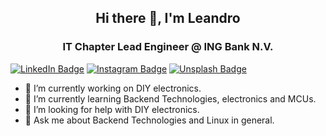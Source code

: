 <h2 align="center"> Hi there 👋, I'm Leandro</h2>
<h3 align="center">IT Chapter Lead Engineer @ ING Bank N.V.</h3>

[![LinkedIn Badge](https://img.shields.io/badge/LinkedIn-Profile-informational?style=for-the-badge&logo=linkedin&logoColor=white&color=0D76A8)](http://linkedin.com/in/lealoureiro/) 
[![Instagram Badge](https://img.shields.io/badge/Instagram-Profile-informational?style=for-the-badge&logo=instagram&logoColor=white&color=0D76A8)](https://www.instagram.com/loureiro.l/)
[![Unsplash Badge](https://img.shields.io/badge/Unsplash-Profile-informational?style=for-the-badge&logo=Unsplash&logoColor=white&color=0D76A8)](https://unsplash.com/@lealoureiro)

- 🔭 I’m currently working on DIY electronics.
- 🌱 I’m currently learning Backend Technologies, electronics and MCUs.
- 🤔 I’m looking for help with DIY electronics.
- 💬 Ask me about Backend Technologies and Linux in general.
